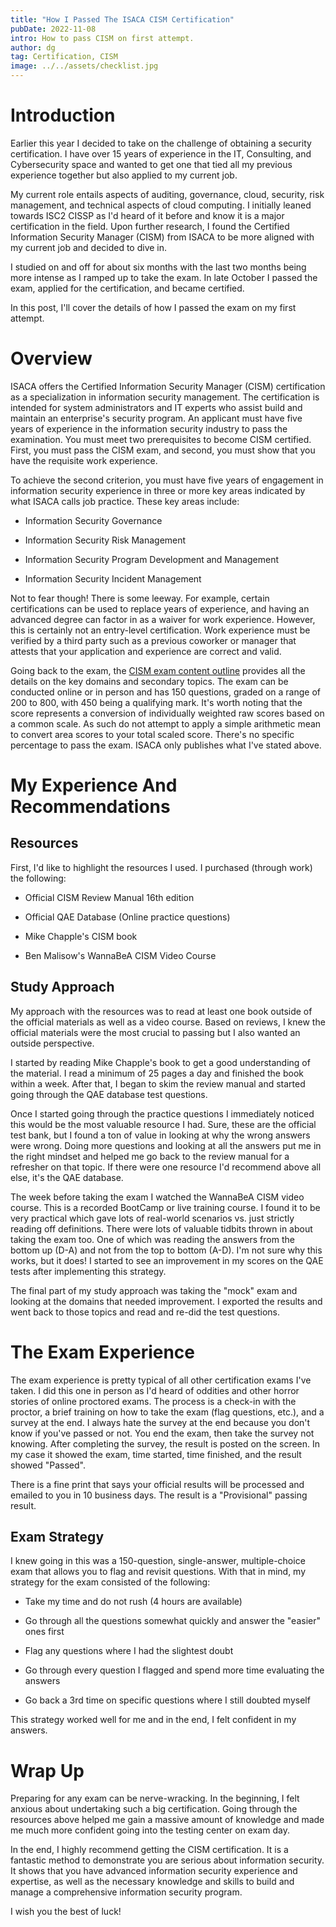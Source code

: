 ```yaml
---
title: "How I Passed The ISACA CISM Certification"
pubDate: 2022-11-08
intro: How to pass CISM on first attempt.
author: dg
tag: Certification, CISM
image: ../../assets/checklist.jpg
---
```


# Introduction

Earlier this year I decided to take on the challenge of obtaining a security certification. I have over 15 years of experience in the IT, Consulting, and Cybersecurity space and wanted to get one that tied all my previous experience together but also applied to my current job.

My current role entails aspects of auditing, governance, cloud, security, risk management, and technical aspects of cloud computing. I initially leaned towards ISC2 CISSP as I'd heard of it before and know it is a major certification in the field. Upon further research, I found the Certified Information Security Manager (CISM) from ISACA to be more aligned with my current job and decided to dive in.

I studied on and off for about six months with the last two months being more intense as I ramped up to take the exam. In late October I passed the exam, applied for the certification, and became certified.

In this post, I'll cover the details of how I passed the exam on my first attempt.

# Overview

ISACA offers the Certified Information Security Manager (CISM) certification as a specialization in information security management. The certification is intended for system administrators and IT experts who assist build and maintain an enterprise's security program. An applicant must have five years of experience in the information security industry to pass the examination. You must meet two prerequisites to become CISM certified. First, you must pass the CISM exam, and second, you must show that you have the requisite work experience.

To achieve the second criterion, you must have five years of engagement in information security experience in three or more key areas indicated by what ISACA calls job practice. These key areas include:

* Information Security Governance
    
* Information Security Risk Management
    
* Information Security Program Development and Management
    
* Information Security Incident Management
    

Not to fear though! There is some leeway. For example, certain certifications can be used to replace years of experience, and having an advanced degree can factor in as a waiver for work experience. However, this is certainly not an entry-level certification. Work experience must be verified by a third party such as a previous coworker or manager that attests that your application and experience are correct and valid.

Going back to the exam, the [CISM exam content outline](https://www.isaca.org/credentialing/cism/cism-exam-content-outline) provides all the details on the key domains and secondary topics. The exam can be conducted online or in person and has 150 questions, graded on a range of 200 to 800, with 450 being a qualifying mark. It's worth noting that the score represents a conversion of individually weighted raw scores based on a common scale. As such do not attempt to apply a simple arithmetic mean to convert area scores to your total scaled score. There's no specific percentage to pass the exam. ISACA only publishes what I've stated above.

# My Experience And Recommendations

## Resources

First, I'd like to highlight the resources I used. I purchased (through work) the following:

* Official CISM Review Manual 16th edition
    
* Official QAE Database (Online practice questions)
    
* Mike Chapple's CISM book
    
* Ben Malisow's WannaBeA CISM Video Course
    

## Study Approach

My approach with the resources was to read at least one book outside of the official materials as well as a video course. Based on reviews, I knew the official materials were the most crucial to passing but I also wanted an outside perspective.

I started by reading Mike Chapple's book to get a good understanding of the material. I read a minimum of 25 pages a day and finished the book within a week. After that, I began to skim the review manual and started going through the QAE database test questions.

Once I started going through the practice questions I immediately noticed this would be the most valuable resource I had. Sure, these are the official test bank, but I found a ton of value in looking at why the wrong answers were wrong. Doing more questions and looking at all the answers put me in the right mindset and helped me go back to the review manual for a refresher on that topic. If there were one resource I'd recommend above all else, it's the QAE database.

The week before taking the exam I watched the WannaBeA CISM video course. This is a recorded BootCamp or live training course. I found it to be very practical which gave lots of real-world scenarios vs. just strictly reading off definitions. There were lots of valuable tidbits thrown in about taking the exam too. One of which was reading the answers from the bottom up (D-A) and not from the top to bottom (A-D). I'm not sure why this works, but it does! I started to see an improvement in my scores on the QAE tests after implementing this strategy.

The final part of my study approach was taking the "mock" exam and looking at the domains that needed improvement. I exported the results and went back to those topics and read and re-did the test questions.

# The Exam Experience

The exam experience is pretty typical of all other certification exams I've taken. I did this one in person as I'd heard of oddities and other horror stories of online proctored exams. The process is a check-in with the proctor, a brief training on how to take the exam (flag questions, etc.), and a survey at the end. I always hate the survey at the end because you don't know if you've passed or not. You end the exam, then take the survey not knowing. After completing the survey, the result is posted on the screen. In my case it showed the exam, time started, time finished, and the result showed "Passed".

There is a fine print that says your official results will be processed and emailed to you in 10 business days. The result is a "Provisional" passing result.

## Exam Strategy

I knew going in this was a 150-question, single-answer, multiple-choice exam that allows you to flag and revisit questions. With that in mind, my strategy for the exam consisted of the following:

* Take my time and do not rush (4 hours are available)
    
* Go through all the questions somewhat quickly and answer the "easier" ones first
    
* Flag any questions where I had the slightest doubt
    
* Go through every question I flagged and spend more time evaluating the answers
    
* Go back a 3rd time on specific questions where I still doubted myself
    

This strategy worked well for me and in the end, I felt confident in my answers.

# Wrap Up

Preparing for any exam can be nerve-wracking. In the beginning, I felt anxious about undertaking such a big certification. Going through the resources above helped me gain a massive amount of knowledge and made me much more confident going into the testing center on exam day.

In the end, I highly recommend getting the CISM certification. It is a fantastic method to demonstrate you are serious about information security. It shows that you have advanced information security experience and expertise, as well as the necessary knowledge and skills to build and manage a comprehensive information security program.

I wish you the best of luck!
